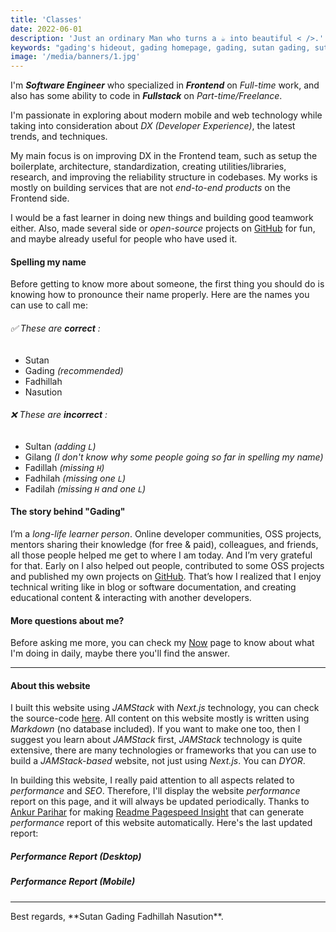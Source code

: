 ```yaml
---
title: 'Classes'
date: 2022-06-01
description: 'Just an ordinary Man who turns a ☕️ into beautiful < />.'
keywords: "gading's hideout, gading homepage, gading, sutan gading, sutan gading fadhillah nasution, sutan, sutanlab, gading.dev, gading dev, about gading, who is gading, bio gading, about gading"
image: '/media/banners/1.jpg'
---
```


I'm **_Software Engineer_** who specialized in **_Frontend_** on _Full-time_ work, and also has some ability to code in **_Fullstack_** on _Part-time/Freelance_.

I'm passionate in exploring about modern mobile and web technology while taking into consideration about _DX (Developer Experience)_, the latest trends, and techniques.

My main focus is on improving DX in the Frontend team, such as setup the boilerplate, architecture, standardization, creating utilities/libraries, research, and improving the reliability structure in codebases. My works is mostly on building services that are not _end-to-end products_ on the Frontend side.

I would be a fast learner in doing new things and building good teamwork either. Also, made several side or _open-source_ projects on [GitHub](https://github.com/gadingnst) for fun, and maybe already useful for people who have used it.

#### Spelling my name

Before getting to know more about someone, the first thing you should do is knowing how to pronounce their name properly.
Here are the names you can use to call me:

###### ✅ These are **_correct_** :

- Sutan
- Gading _(recommended)_
- Fadhillah
- Nasution

###### ❌ These are **_incorrect_** :

- Sultan _(adding `L`)_
- Gilang _(I don't know why some people going so far in spelling my name)_
- Fadillah _(missing `H`)_
- Fadhilah _(missing one `L`)_
- Fadilah _(missing `H` and one `L`)_

#### The story behind "Gading"

I’m a _long-life learner person_. Online developer communities, OSS projects, mentors sharing their knowledge (for free & paid), colleagues, and friends, all those people helped me get to where I am today. And I’m very grateful for that. Early on I also helped out people, contributed to some OSS projects and published my own projects on [GitHub](https://github.com/gadingnst?tab=repositories). That’s how I realized that I enjoy technical writing like in blog or software documentation, and creating educational content & interacting with another developers.

#### More questions about me?

Before asking me more, you can check my [Now](/classes) page to know about what I'm doing in daily, maybe there you'll find the answer.

---

#### About this website

I built this website using _JAMStack_ with _Next.js_ technology, you can check the source-code [here](https://github.com/gadingnst/gading.dev). All content on this website mostly is written using _Markdown_ (no database included). If you want to make one too, then I suggest you learn about _JAMStack_ first, _JAMStack_ technology is quite extensive, there are many technologies or frameworks that you can use to build a _JAMStack-based_ website, not just using _Next.js_. You can _DYOR_.

In building this website, I really paid attention to all aspects related to _performance_ and _SEO_. Therefore, I'll display the website _performance_ report on this page, and it will always be updated periodically. Thanks to [Ankur Parihar](https://github.com/ankurparihar) for making [Readme Pagespeed Insight](https://github.com/ankurparihar/readme-pagespeed-insights) that can generate _performance_ report of this website automatically. Here's the last updated report:

##### _Performance_ Report (Desktop)

<PerformanceReportsDesktop />

##### _Performance_ Report (Mobile)

<PerformanceReportsMobile />

---

<div className="text-center italic">
  Best regards, **Sutan Gading Fadhillah Nasution**.
</div>
